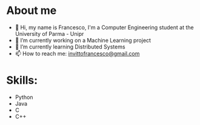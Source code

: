 # About me
- 👋 Hi, my name is Francesco, I'm a Computer Engineering student at the University of Parma - Unipr
- 🔭 I’m currently working on a Machine Learning project
- 🌱 I’m currently learning Distributed Systems
- 📫 How to reach me: invittofrancesco@gmail.com

# Skills:
- Python
- Java
- C
- C++

<!---
Checcone/Checcone is a ✨ special ✨ repository because its `README.md` (this file) appears on your GitHub profile.
You can click the Preview link to take a look at your changes.
--->
